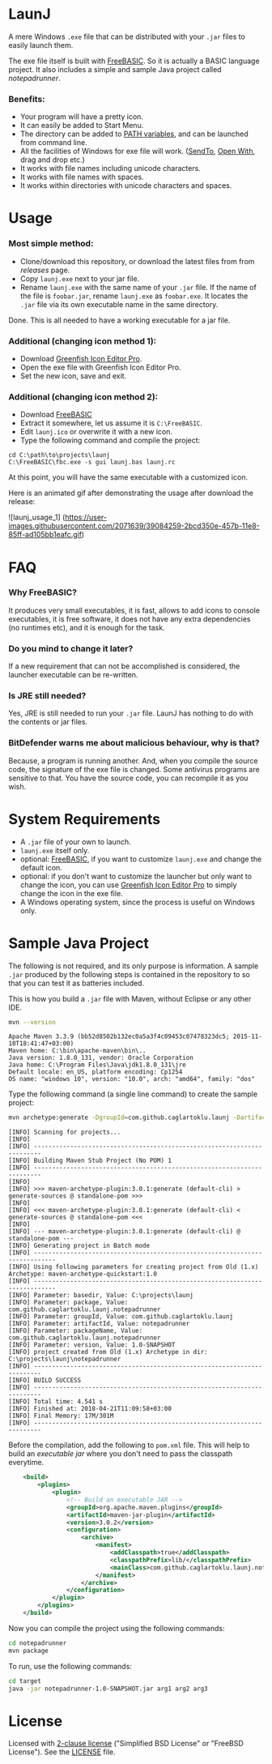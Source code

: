 # LaunJ

A mere Windows `.exe` file that can be distributed with your `.jar` files to easily launch them.

The exe file itself is built with [FreeBASIC](https://freebasic.net/).
So it is actually a BASIC language project.
It also includes a simple and sample Java project called _notepadrunner_.



### Benefits:

- Your program will have a pretty icon.
- It can easily be added to Start Menu.
- The directory can be added to [PATH variables](https://www.java.com/en/download/help/path.xml), and can be launched from command line.
- All the facilities of Windows for exe file will work. ([SendTo](https://www.howtogeek.com/howto/windows-vista/customize-the-windows-vista-send-to-menu/), [Open With](https://techforluddites.com/windows-10-change-the-default-programs-for-opening-files/), drag and drop etc.)
- It works with file names including unicode characters.
- It works with file names with spaces.
- It works within directories with unicode characters and spaces.



# Usage

### Most simple method:

- Clone/download this repository, or download the latest files from from _releases_ page.
- Copy `launj.exe` next to your jar file.
- Rename `launj.exe` with the same name of your `.jar` file.
If the name of the file is `foobar.jar`, rename `launj.exe` as `foobar.exe`.
It locates the `.jar` file via its own executable name in the same directory.

Done.
This is all needed to have a working executable for a jar file.

### Additional (changing icon method 1):

- Download [Greenfish Icon Editor Pro](http://greenfishsoftware.org/gfie.php).
- Open the exe file with Greenfish Icon Editor Pro.
- Set the new icon, save and exit.

### Additional (changing icon method 2):

- Download [FreeBASIC](https://freebasic.net/)
- Extract it somewhere, let us assume it is `C:\FreeBASIC`.
- Edit `launj.ico` or overwrite it with a new icon.
- Type the following command and compile the project:

```
cd C:\path\to\projects\launj
C:\FreeBASIC\fbc.exe -s gui launj.bas launj.rc
```

At this point, you will have the same executable with a customized icon.

Here is an animated gif after demonstrating the usage after download the release:

![launj_usage_1]
(https://user-images.githubusercontent.com/2071639/39084259-2bcd350e-457b-11e8-85ff-ad105bb1eafc.gif)

# FAQ

### Why FreeBASIC?

It produces very small executables, it is fast, allows to add icons to console executables, it is free software, it does not have any extra dependencies (no runtimes etc), and it is enough for the task.

### Do you mind to change it later?

If a new requirement that can not be accomplished is considered, the launcher executable can be re-written.

### Is JRE still needed?

Yes, JRE is still needed to run your `.jar` file.
LaunJ has nothing to do with the contents or jar files.

### BitDefender warns me about malicious behaviour, why is that?

Because, a program is running another.
And, when you compile the source code, the signature of the exe file is changed.
Some antivirus programs are sensitive to that.
You have the source code, you can recompile it as you wish.



# System Requirements

- A `.jar` file of your own to launch.
- `launj.exe` itself only.
- optional: [FreeBASIC](https://freebasic.net/), if you want to customize `launj.exe` and change the default icon.
- optional: if you don't want to customize the launcher but only want to change the icon, you can use [Greenfish Icon Editor Pro](http://greenfishsoftware.org/gfie.php) to simply change the icon in the exe file.
- A Windows operating system, since the process is useful on Windows only.



# Sample Java Project

The following is not required, and its only purpose is information.
A sample `.jar` produced by the following steps is contained in the repository to so that you can test it as batteries included.

This is how you build a `.jar` file with Maven, without Eclipse or any other IDE.


```sh
mvn --version
```

```
Apache Maven 3.3.9 (bb52d8502b132ec0a5a3f4c09453c07478323dc5; 2015-11-10T18:41:47+03:00)
Maven home: C:\bin\apache-maven\bin\..
Java version: 1.8.0_131, vendor: Oracle Corporation
Java home: C:\Program Files\Java\jdk1.8.0_131\jre
Default locale: en_US, platform encoding: Cp1254
OS name: "windows 10", version: "10.0", arch: "amd64", family: "dos"
```

Type the following command (a single line command) to create the sample project:

```sh
mvn archetype:generate -DgroupId=com.github.caglartoklu.launj -DartifactId=notepadrunner -Dpackage=com.github.caglartoklu.launj.notepadrunner -DarchetypeArtifactId=maven-archetype-quickstart -DinteractiveMode=false
```

```
[INFO] Scanning for projects...
[INFO]
[INFO] ------------------------------------------------------------------------
[INFO] Building Maven Stub Project (No POM) 1
[INFO] ------------------------------------------------------------------------
[INFO]
[INFO] >>> maven-archetype-plugin:3.0.1:generate (default-cli) > generate-sources @ standalone-pom >>>
[INFO]
[INFO] <<< maven-archetype-plugin:3.0.1:generate (default-cli) < generate-sources @ standalone-pom <<<
[INFO]
[INFO] --- maven-archetype-plugin:3.0.1:generate (default-cli) @ standalone-pom ---
[INFO] Generating project in Batch mode
[INFO] ----------------------------------------------------------------------------
[INFO] Using following parameters for creating project from Old (1.x) Archetype: maven-archetype-quickstart:1.0
[INFO] ----------------------------------------------------------------------------
[INFO] Parameter: basedir, Value: C:\projects\launj
[INFO] Parameter: package, Value: com.github.caglartoklu.launj.notepadrunner
[INFO] Parameter: groupId, Value: com.github.caglartoklu.launj
[INFO] Parameter: artifactId, Value: notepadrunner
[INFO] Parameter: packageName, Value: com.github.caglartoklu.launj.notepadrunner
[INFO] Parameter: version, Value: 1.0-SNAPSHOT
[INFO] project created from Old (1.x) Archetype in dir: C:\projects\launj\notepadrunner
[INFO] ------------------------------------------------------------------------
[INFO] BUILD SUCCESS
[INFO] ------------------------------------------------------------------------
[INFO] Total time: 4.541 s
[INFO] Finished at: 2018-04-21T11:09:58+03:00
[INFO] Final Memory: 17M/301M
[INFO] ------------------------------------------------------------------------
```


Before the compilation, add the following to `pom.xml` file.
This will help to build an _executable jar_ where you don't need to pass the classpath everytime.

```xml
    <build>
        <plugins>
            <plugin>
                <!-- Build an executable JAR -->
                <groupId>org.apache.maven.plugins</groupId>
                <artifactId>maven-jar-plugin</artifactId>
                <version>3.0.2</version>
                <configuration>
                    <archive>
                        <manifest>
                            <addClasspath>true</addClasspath>
                            <classpathPrefix>lib/</classpathPrefix>
                            <mainClass>com.github.caglartoklu.launj.notepadrunner.App</mainClass>
                        </manifest>
                    </archive>
                </configuration>
            </plugin>
        </plugins>
    </build>
```

Now you can compile the project using the following commands:

```sh
cd notepadrunner
mvn package
```

To run, use the following commands:

```sh
cd target
java -jar notepadrunner-1.0-SNAPSHOT.jar arg1 arg2 arg3
```



# License

Licensed with
[2-clause license](https://en.wikipedia.org/wiki/BSD_licenses#2-clause_license_.28.22Simplified_BSD_License.22_or_.22FreeBSD_License.22.29)
("Simplified BSD License" or "FreeBSD License").
See the
[LICENSE](LICENSE.txt) file.
